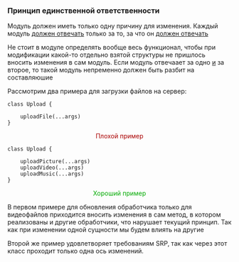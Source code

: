 ### Принцип единственной ответственности

Модуль должен иметь только одну причину для изменения. 
Каждый модуль <span style="text-decoration: underline;">должен отвечать</span> только за то, за что он <span style="text-decoration: underline;">должен отвечать</span>

Не стоит в модуле определять вообще весь функционал, чтобы при модификации какой-то отдельно взятой структуры не пришлось вносить изменения в сам модуль.
Если модуль отвечаает за одно <span style="text-decoration: underline;">и</span> за второе, то такой модуль непременно должен быть разбит на составляюшие

Рассмотрим два примера для загрузки файлов на сервер:

```
class Upload {

	uploadFile(...args)
}
```
<div style="text-align:center; color: #aa0000">Плохой пример</div>

```
class Upload {

	uploadPicture(...args)
	uploadVideo(...args)
	uploadMusic(...args)
}
```
<div style="text-align:center; color: #00aa00">Хороший пример</div>

В первом примере для обновления обработчика только для видеофайлов приходится вносить изменения в сам метод, в котором реализованы и другие обработчики, что нарушает текущий принцип. Так как при изменении одной сущности мы будем влиять на другие

Второй же пример удовлетворяет требованиям SRP, так как через этот класс проходит только одна ось изменений.
